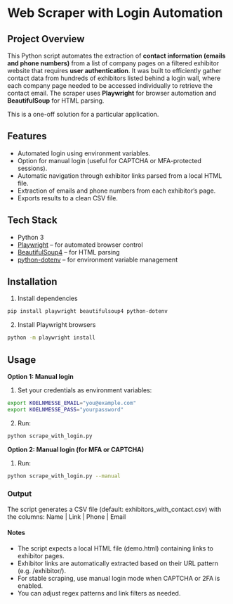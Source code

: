 # Web Scraper with Login Automation

## Project Overview

This Python script automates the extraction of **contact information (emails and phone numbers)** from a list of company pages on a filtered exhibitor website that requires **user authentication**.
It was built to efficiently gather contact data from hundreds of exhibitors listed behind a login wall, where each company page needed to be accessed individually to retrieve the contact email.
The scraper uses **Playwright** for browser automation and **BeautifulSoup** for HTML parsing.

This is a one-off solution for a particular application.

## Features

- Automated login using environment variables.
- Option for manual login (useful for CAPTCHA or MFA-protected sessions).
- Automatic navigation through exhibitor links parsed from a local HTML file.
- Extraction of emails and phone numbers from each exhibitor’s page.
- Exports results to a clean CSV file.

## Tech Stack

- Python 3
- [Playwright](https://playwright.dev/python/) – for automated browser control  
- [BeautifulSoup4](https://www.crummy.com/software/BeautifulSoup/) – for HTML parsing  
- [python-dotenv](https://pypi.org/project/python-dotenv/) – for environment variable management  

## Installation

1. Install dependencies
  ```bash
  pip install playwright beautifulsoup4 python-dotenv
```
2. Install Playwright browsers
```bash
python -m playwright install
```

## Usage
**Option 1: Manual login**
1. Set your credentials as environment variables:
  ```bash
  export KOELNMESSE_EMAIL="you@example.com"
  export KOELNMESSE_PASS="yourpassword"
  ```
2. Run:
```bash
python scrape_with_login.py
```

**Option 2: Manual login (for MFA or CAPTCHA)**
1. Run:
```bash
python scrape_with_login.py --manual
```

### Output
The script generates a CSV file (default: exhibitors_with_contact.csv) with the columns: Name | Link | Phone | Email

#### Notes
- The script expects a local HTML file (demo.html) containing links to exhibitor pages.
- Exhibitor links are automatically extracted based on their URL pattern (e.g. /exhibitor/).
- For stable scraping, use manual login mode when CAPTCHA or 2FA is enabled.
- You can adjust regex patterns and link filters as needed.
